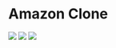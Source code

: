 # Amazon Clone
[![](https://img.shields.io/badge/Clone%20of-Amazon-FF9900?style=for-the-badge&logo=Amazon)](https://clone-e920f.web.app/ "Amazon")
[![](https://img.shields.io/badge/Built%20With-React-33a0bd?style=for-the-badge&logo=React)](https://reactjs.org/ "React")
[![](https://img.shields.io/badge/Deploy%20To-FireBase-FFCB2B?style=for-the-badge&logo=Firebase)](https://clone-e920f.web.app/ "Amazon")
